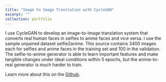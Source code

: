 ```yaml
---
title: "Image to Image Translation with CycleGAN"
excerpt: ""
collection: portfolio
---
```


I use CycleGAN to develop an image-to-image translation system that converts real human faces in selfies to anime faces and vice versa. I use the sample unpaired dataset selfie2anime. This source contains 3400 images each for selfies and anime faces in the training set and 100 in the validation. The selfie-to-anime generator is able to learn important features and make tangible changes under ideal conditions within 5 epochs, but the anime-to-real generator is much harder to train.

Learn more about this on the [Github](https://github.com/QWL55/Image-to-Image-Translation-with-CycleGAN).
